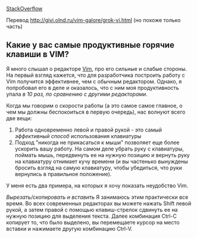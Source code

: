 [StackOverflow](https://stackoverflow.com/questions/1218390/what-is-your-most-productive-shortcut-with-vim)

Перевод http://givi.olnd.ru/vim-galore/grok-vi.html (но похоже только часть)

## Какие у вас самые продуктивные горячие клавиши в VIM?

Я много слышал о редакторе [Vim](http://www.vim.org/), про его
сильные и слабые стороны. На первый взгляд кажется, что для
разработчика построить работу с Vim получится эффективнее, чем с
обычным редактором. Однако, я попробовал его в деле и оказалось,
что с ним моя продуктивность упала _в 10 раз, по сравнению с другими
редакторами_.

Когда мы говорим о скорости работы (а это самое самое главное, о
чем мы должны беспокоиться в первую очередь), нас волнуют всего две
вещи:
1. Работа одновременно левой и правой рукой - это самый *эффективный
способ* использования клавиатуры
2. Подход "никогда не прикасаться к мыши" позволяет еще более
ускорить вашу работу. На самом деле убрать руку с клавиатуры, поймать
мышь, передвинуть ее на нужную позицию и вернуть руку на клавиатуру
отнимает кучу времени (и вы частенько вынуждены бросить взгляд на
самую клавиатуру, чтобы убедиться, что руки вернулись в правильное
положение).

У меня есть два примера, на которых я хочу показать неудобство Vim.

*Вырезать/скопировать и вставить* Я занимаюсь этим практически все
время. Во всех современных редакторах вы можете нажать Shift левой
рукой, а затем правой с помощью клавиш-стрелок сдвинуть ее на нужную
позицию для выделения текста. Далее комбинация Ctrl-C копирует то,
что было выделено, вы перемещаете курсор на место вставки и нажимаете
другую комбинацию Ctrl-V.


